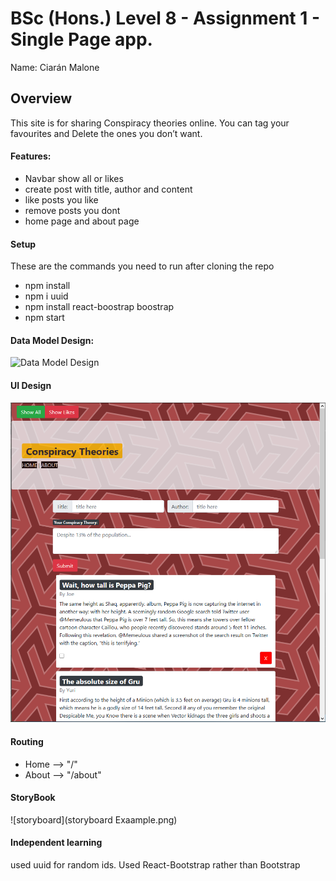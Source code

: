 
# BSc (Hons.) Level 8 - Assignment 1 - Single Page app.
Name: Ciarán Malone

## Overview
This site is for sharing Conspiracy theories online. You can tag your favourites and Delete the ones you don’t want.


#### Features:
- Navbar show all or likes
- create post with title, author and content
- like posts you like
- remove posts you dont
- home page and about page 

#### Setup
These are the commands you need to run after cloning the repo 
- npm install
- npm i uuid
- npm install react-boostrap boostrap
- npm start

#### Data Model Design:
![Data Model Design](data_model_Design.png)

#### UI Design 
![ui](ui.png)

#### Routing 
- Home --> "/"
- About --> "/about"

#### StoryBook
![storyboard](storyboard Exaample.png)

#### Independent learning
used uuid for random ids. Used React-Bootstrap rather than Bootstrap

